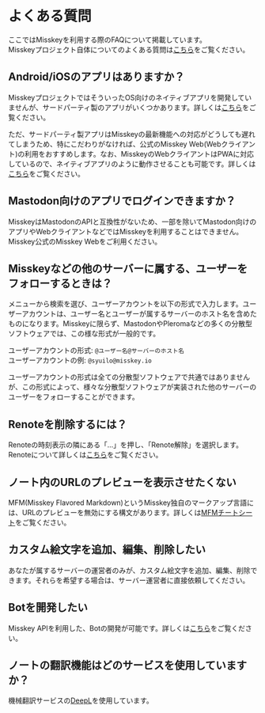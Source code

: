 # よくある質問
ここではMisskeyを利用する際のFAQについて掲載しています。<br>
Misskeyプロジェクト自体についてのよくある質問は[こちら](./misskey)をご覧ください。

## Android/iOSのアプリはありますか？
MisskeyプロジェクトではそういったOS向けのネイティブアプリを開発していませんが、サードパーティ製のアプリがいくつかあります。詳しくは[こちら](./apps)をご覧ください。<br>

ただ、サードパーティ製アプリはMisskeyの最新機能への対応がどうしても遅れてしまうため、特にこだわりがなければ、公式のMisskey Web(Webクライアント)の利用をおすすめします。なお、MisskeyのWebクライアントはPWAに対応しているので、ネイティブアプリのように動作させることも可能です。詳しくは[こちら](todo)をご覧ください。

## Mastodon向けのアプリでログインできますか？
MisskeyはMastodonのAPIと互換性がないため、一部を除いてMastodon向けのアプリやWebクライアントなどではMisskeyを利用することはできません。<br>
Misskey公式のMisskey Webをご利用ください。

## Misskeyなどの他のサーバーに属する、ユーザーをフォローするときは？
メニューから検索を選び、ユーザーアカウントを以下の形式で入力します。ユーザーアカウントは、ユーザー名とユーザーが属するサーバーのホスト名を含めたものになります。Misskeyに限らず、MastodonやPleromaなどの多くの分散型ソフトウェアでは、この様な形式が一般的です。<br>

ユーザーアカウントの形式: `@ユーザー名@サーバーのホスト名`<br>
ユーザーアカウントの例: `@syuilo@misskey.io`<br>

ユーザーアカウントの形式は全ての分散型ソフトウェアで共通ではありませんが、この形式によって、様々な分散型ソフトウェアが実装された他のサーバーのユーザーをフォローすることができます。

## Renoteを削除するには？
Renoteの時刻表示の隣にある「...」を押し、「Renote解除」を選択します。<br>
Renoteについて詳しくは[こちら](../features/note)をご覧ください。

## ノート内のURLのプレビューを表示させたくない
MFM(Misskey Flavored Markdown)というMisskey独自のマークアップ言語には、URLのプレビューを無効にする構文があります。詳しくは[MFMチートシート](/mfm-cheat-sheet)をご覧ください。

## カスタム絵文字を追加、編集、削除したい
あなたが属するサーバーの運営者のみが、カスタム絵文字を追加、編集、削除できます。それらを希望する場合は、サーバー運営者に直接依頼してください。

## Botを開発したい
Misskey APIを利用した、Botの開発が可能です。詳しくは[こちら](../advanced/develop-bot)をご覧ください。

## ノートの翻訳機能はどのサービスを使用していますか？
機械翻訳サービスの[DeepL](https://www.deepl.com/)を使用しています。
